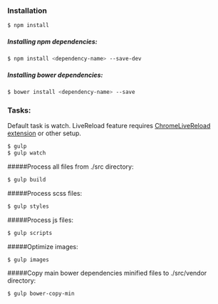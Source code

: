 ### Installation 
```sh
$ npm install
```

##### Installing npm dependencies:
```sh
$ npm install <dependency-name> --save-dev
```
##### Installing bower dependencies:
```sh
$ bower install <dependency-name> --save
```
### Tasks:
Default task is watch. 
LiveReload feature requires <a href="https://chrome.google.com/webstore/detail/livereload/jnihajbhpnppcggbcgedagnkighmdlei" target="_blank">ChromeLiveReload extension</a> or other setup.
```sh
$ gulp
$ gulp watch
```

#####Process all files from ./src directory:
```sh
$ gulp build
```

#####Process scss files:
```sh
$ gulp styles
```

#####Process js files:
```sh
$ gulp scripts
```

#####Optimize images:
```sh
$ gulp images
```

#####Copy main bower dependencies minified files to ./src/vendor directory:
```sh
$ gulp bower-copy-min
```
